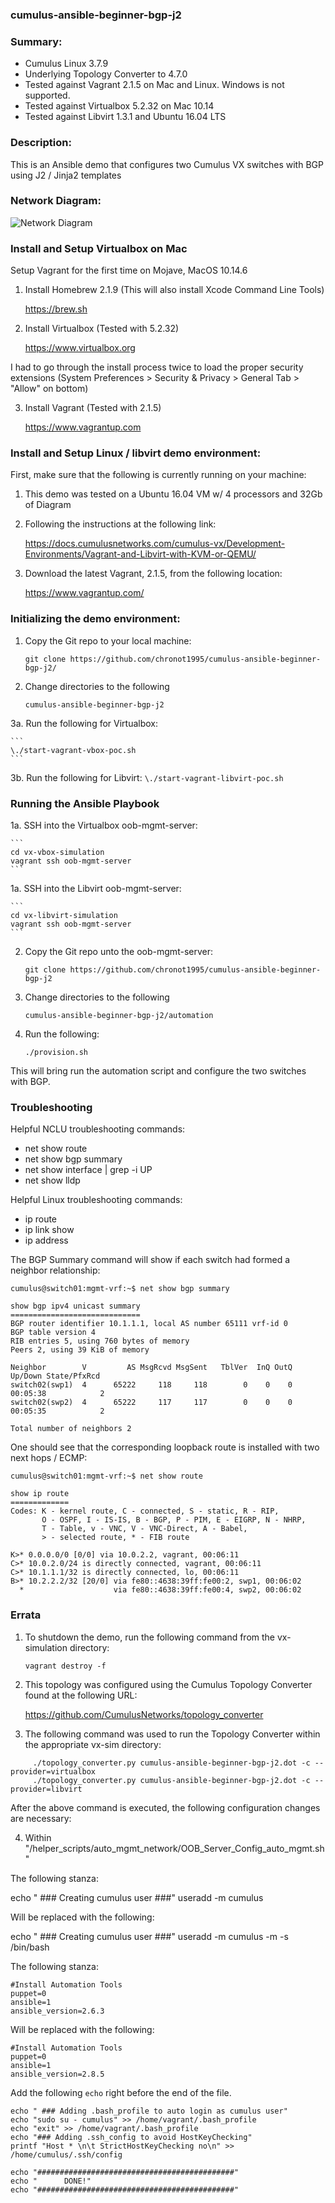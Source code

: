 ### cumulus-ansible-beginner-bgp-j2 ###

### Summary:

  - Cumulus Linux 3.7.9
  - Underlying Topology Converter to 4.7.0
  - Tested against Vagrant 2.1.5 on Mac and Linux. Windows is not supported.
  - Tested against Virtualbox 5.2.32 on Mac 10.14
  - Tested against Libvirt 1.3.1 and Ubuntu 16.04 LTS

### Description:

This is an Ansible demo that configures two Cumulus VX switches with BGP using J2 / Jinja2 templates

### Network Diagram:

![Network Diagram](https://github.com/chronot1995/cumulus-ansible-beginner-bgp-j2/blob/master/documentation/cumulus-ansible-beginner-bgp-j2.png)

### Install and Setup Virtualbox on Mac

Setup Vagrant for the first time on Mojave, MacOS 10.14.6

1. Install Homebrew 2.1.9 (This will also install Xcode Command Line Tools)

    https://brew.sh

2. Install Virtualbox (Tested with 5.2.32)

    https://www.virtualbox.org

I had to go through the install process twice to load the proper security extensions (System Preferences > Security & Privacy > General Tab > "Allow" on bottom)

3. Install Vagrant (Tested with 2.1.5)

    https://www.vagrantup.com

### Install and Setup Linux / libvirt demo environment:

First, make sure that the following is currently running on your machine:

1. This demo was tested on a Ubuntu 16.04 VM w/ 4 processors and 32Gb of Diagram

2. Following the instructions at the following link:

    https://docs.cumulusnetworks.com/cumulus-vx/Development-Environments/Vagrant-and-Libvirt-with-KVM-or-QEMU/

3. Download the latest Vagrant, 2.1.5, from the following location:

    https://www.vagrantup.com/

### Initializing the demo environment:

1. Copy the Git repo to your local machine:

    ```
    git clone https://github.com/chronot1995/cumulus-ansible-beginner-bgp-j2/
    ```

2. Change directories to the following

    ```
    cumulus-ansible-beginner-bgp-j2
    ```

3a. Run the following for Virtualbox:

    ```
    \./start-vagrant-vbox-poc.sh
    ```

3b. Run the following for Libvirt:
    ```
    \./start-vagrant-libvirt-poc.sh
    ```

### Running the Ansible Playbook

1a. SSH into the Virtualbox oob-mgmt-server:

    ```
    cd vx-vbox-simulation
    vagrant ssh oob-mgmt-server
    ```

1a. SSH into the Libvirt oob-mgmt-server:

    ```
    cd vx-libvirt-simulation  
    vagrant ssh oob-mgmt-server
    ```

2. Copy the Git repo unto the oob-mgmt-server:

    ```
    git clone https://github.com/chronot1995/cumulus-ansible-beginner-bgp-j2
    ```

3. Change directories to the following

    ```
    cumulus-ansible-beginner-bgp-j2/automation
    ```

4. Run the following:

    ```
    ./provision.sh
    ```
This will bring run the automation script and configure the two switches with BGP.

### Troubleshooting

Helpful NCLU troubleshooting commands:

- net show route
- net show bgp summary
- net show interface | grep -i UP
- net show lldp

Helpful Linux troubleshooting commands:

- ip route
- ip link show
- ip address <interface>

The BGP Summary command will show if each switch had formed a neighbor relationship:

```
cumulus@switch01:mgmt-vrf:~$ net show bgp summary

show bgp ipv4 unicast summary
=============================
BGP router identifier 10.1.1.1, local AS number 65111 vrf-id 0
BGP table version 4
RIB entries 5, using 760 bytes of memory
Peers 2, using 39 KiB of memory

Neighbor        V         AS MsgRcvd MsgSent   TblVer  InQ OutQ  Up/Down State/PfxRcd
switch02(swp1)  4      65222     118     118        0    0    0 00:05:38            2
switch02(swp2)  4      65222     117     117        0    0    0 00:05:35            2

Total number of neighbors 2

```

One should see that the corresponding loopback route is installed with two next hops / ECMP:

```
cumulus@switch01:mgmt-vrf:~$ net show route

show ip route
=============
Codes: K - kernel route, C - connected, S - static, R - RIP,
       O - OSPF, I - IS-IS, B - BGP, P - PIM, E - EIGRP, N - NHRP,
       T - Table, v - VNC, V - VNC-Direct, A - Babel,
       > - selected route, * - FIB route

K>* 0.0.0.0/0 [0/0] via 10.0.2.2, vagrant, 00:06:11
C>* 10.0.2.0/24 is directly connected, vagrant, 00:06:11
C>* 10.1.1.1/32 is directly connected, lo, 00:06:11
B>* 10.2.2.2/32 [20/0] via fe80::4638:39ff:fe00:2, swp1, 00:06:02
  *                    via fe80::4638:39ff:fe00:4, swp2, 00:06:02
```

### Errata

1. To shutdown the demo, run the following command from the vx-simulation directory:

    ```
    vagrant destroy -f
    ```

2. This topology was configured using the Cumulus Topology Converter found at the following URL:

    https://github.com/CumulusNetworks/topology_converter

3. The following command was used to run the Topology Converter within the appropriate vx-sim directory:

```
     ./topology_converter.py cumulus-ansible-beginner-bgp-j2.dot -c --provider=virtualbox
     ./topology_converter.py cumulus-ansible-beginner-bgp-j2.dot -c --provider=libvirt
```

After the above command is executed, the following configuration changes are necessary:

4. Within "<vx-sim>/helper_scripts/auto_mgmt_network/OOB_Server_Config_auto_mgmt.sh"

The following stanza:

echo " ### Creating cumulus user ###"
useradd -m cumulus

Will be replaced with the following:

echo " ### Creating cumulus user ###"
useradd -m cumulus -m -s /bin/bash

The following stanza:

    #Install Automation Tools
    puppet=0
    ansible=1
    ansible_version=2.6.3

Will be replaced with the following:

    #Install Automation Tools
    puppet=0
    ansible=1
    ansible_version=2.8.5

Add the following ```echo``` right before the end of the file.

    echo " ### Adding .bash_profile to auto login as cumulus user"
    echo "sudo su - cumulus" >> /home/vagrant/.bash_profile
    echo "exit" >> /home/vagrant/.bash_profile
    echo "### Adding .ssh_config to avoid HostKeyChecking"
    printf "Host * \n\t StrictHostKeyChecking no\n" >> /home/cumulus/.ssh/config

    echo "############################################"
    echo "      DONE!"
    echo "############################################"

